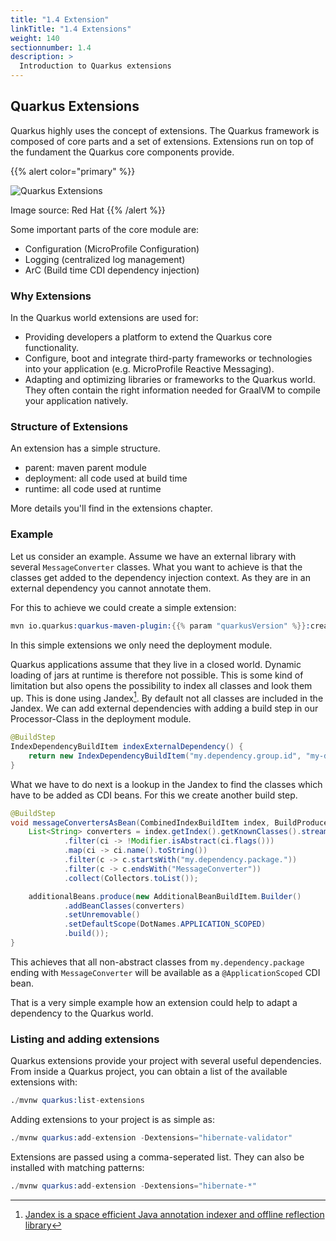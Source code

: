 ```yaml
---
title: "1.4 Extension"
linkTitle: "1.4 Extensions"
weight: 140
sectionnumber: 1.4
description: >
  Introduction to Quarkus extensions
---
```


## Quarkus Extensions

Quarkus highly uses the concept of extensions. The Quarkus framework is composed of core parts and a set of extensions.
Extensions run on top of the fundament the Quarkus core components provide.

{{% alert color="primary" %}}

![Quarkus Extensions](../extensions.png)

Image source: Red Hat
{{% /alert %}}

Some important parts of the core module are:

* Configuration (MicroProfile Configuration)
* Logging (centralized log management)
* ArC (Build time CDI dependency injection)


### Why Extensions

In the Quarkus world extensions are used for:

* Providing developers a platform to extend the Quarkus core functionality.
* Configure, boot and integrate third-party frameworks or technologies into your application (e.g. MicroProfile Reactive Messaging).
* Adapting and optimizing libraries or frameworks to the Quarkus world. They often contain the right information needed
for GraalVM to compile your application natively.


### Structure of Extensions

An extension has a simple structure.

* parent: maven parent module
* deployment: all code used at build time
* runtime: all code used at runtime

More details you'll find in the extensions chapter.


### Example

Let us consider an example. Assume we have an external library with several `MessageConverter` classes. What you want to
achieve is that the classes get added to the dependency injection context. As they are in an external dependency you
cannot annotate them.

For this to achieve we could create a simple extension:

```s
mvn io.quarkus:quarkus-maven-plugin:{{% param "quarkusVersion" %}}:create-extension -N -DgroupId=ch.puzzle.quarkustechlab -DextensionId=message-converter-as-beans -DwithoutTests
```

In this simple extensions we only need the deployment module.

Quarkus applications assume that they live in a closed world. Dynamic loading of jars at runtime is therefore not
possible. This is some kind of limitation but also opens the possibility to index all classes and look them up. This
is done using Jandex[^1]. By default not all classes are included in the Jandex. We can add external dependencies with
adding a build step in our Processor-Class in the deployment module.

```java
@BuildStep
IndexDependencyBuildItem indexExternalDependency() {
    return new IndexDependencyBuildItem("my.dependency.group.id", "my-dependency-artifact-id");
}
```

What we have to do next is a lookup in the Jandex to find the classes which have to be added as CDI beans. For this we
create another build step.

```java
@BuildStep
void messageConvertersAsBean(CombinedIndexBuildItem index, BuildProducer<AdditionalBeanBuildItem> additionalBeans) { 
    List<String> converters = index.getIndex().getKnownClasses().stream() 
            .filter(ci -> !Modifier.isAbstract(ci.flags())) 
            .map(ci -> ci.name().toString()) 
            .filter(c -> c.startsWith("my.dependency.package.")) 
            .filter(c -> c.endsWith("MessageConverter")) 
            .collect(Collectors.toList());

    additionalBeans.produce(new AdditionalBeanBuildItem.Builder() 
            .addBeanClasses(converters)
            .setUnremovable() 
            .setDefaultScope(DotNames.APPLICATION_SCOPED) 
            .build());
}
```

This achieves that all non-abstract classes from `my.dependency.package` ending with `MessageConverter` will be available
as a `@ApplicationScoped` CDI bean.

That is a very simple example how an extension could help to adapt a dependency to the Quarkus world.


### Listing and adding extensions

Quarkus extensions provide your project with several useful dependencies.
From inside a Quarkus project, you can obtain a list of the available extensions with:

```s
./mvnw quarkus:list-extensions
```

Adding extensions to your project is as simple as:

```s
./mvnw quarkus:add-extension -Dextensions="hibernate-validator"
```

Extensions are passed using a comma-seperated list. They can also be installed with matching patterns:

```s
./mvnw quarkus:add-extension -Dextensions="hibernate-*"
```

[^1]: [Jandex is a space efficient Java annotation indexer and offline reflection library](https://github.com/wildfly/jandex)
